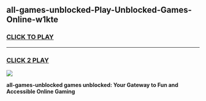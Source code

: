 
## all-games-unblocked-Play-Unblocked-Games-Online-w1kte
<h3>
<a href="https://premium76.site?title=all-games-unblocked&ref=25A">CLICK TO PLAY</a></h3>
<hr>

<h3>
<a href="https://premium76.site?title=all-games-unblocked&ref=25A">CLICK 2 PLAY</a>
  
</h3>

<a href="https://premium76.site?title=all-games-unblocked&ref=25A"><img src="https://clearcache.store/games.png"></a>


**all-games-unblocked games unblocked: Your Gateway to Fun and Accessible Online Gaming**
